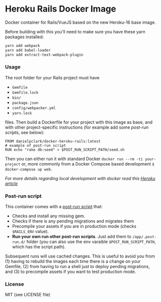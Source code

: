# Heroku Rails Docker Image

Docker container for Rails/VueJS based on the new Heroku-16 base image.

Before building with this you'll need to make sure you have these yarn packages installed:

```bash
yarn add webpack
yarn add babel-loader
yarn add extract-text-webpack-plugin
```

### Usage
The root folder for your Rails project must have 

* `Gemfile`
* `Gemfile.lock`
* `bin/`
* `package.json`
* `config/webpacker.yml`
* `yarn.lock`

files. Then build a Dockerfile for your project with this image as base, and with other project-specific instructions (for example add some *post-run scripts*, see below):
```docker
FROM danielpclark/docker-heroku-rails:latest
# example of post-run script
RUN echo "rake db:seed" > $POST_RUN_SCRIPT_PATH/seed.sh
```

Then you can either run it with standard Docker `docker run --rm -ti your-project` or, more commonly from a Docker Compose based development `$ docker-compose up web`.

_For more details regarding local development with docker read this [Heroku article](https://devcenter.heroku.com/articles/local-development-with-docker-compose)_

### Post-run script
This container comes with a [post-run script](init.sh) that:
- Checks and install any missing gem.
- Checks if there is any pending migrations and migrates them
- Precompile your assets if you are in production mode (checks `$RAILS_ENV` value).
- **Run your own run other post-run scripts**. Just add them to `/app/.post-run.d/` folder (you can also use the env varaible `$POST_RUN_SCRIPT_PATH`, which has the script path).

Subsequent runs will use cached changes. This is useful to avoid you from (1) having to rebuild the images each time there is a change on your Gemfile, (2) from having to run a shell just to deploy pending migrations, and (3) to precompile assets if you want to test production mode.



### License

MIT (see LICENSE file)
